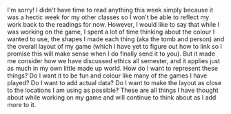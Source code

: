 I'm sorry! I didn't have time to read anything this week simply because it was a hectic week for my other classes so I won't be able to reflect my work back to the readings for now. However, I would like to say that while I was working on the game, I spent a lot of time thinking about the colour I wanted to use, the shapes I made each thing (aka the tomb and person) and the overall layout of my game (which I have yet to figure out how to link so I promise this will make sense when I do finally send it to you). But it made me consider how we have discussed ethics all semester, and it applies just as much in my own little made up world. How do I want to represent these things? Do I want it to be fun and colour like many of the games I have played? Do I want to add actual data? Do I want to make the layout as close to the locations I am using as possible? These are all things I have thought about while working on my game and will continue to think about as I add more to it. 
